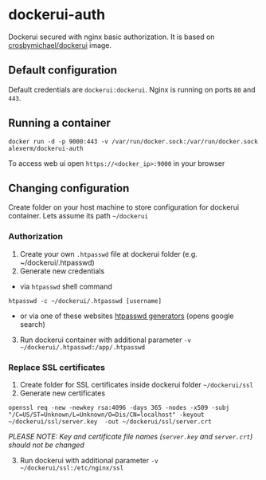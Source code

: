 dockerui-auth
=============

Dockerui secured with nginx basic authorization. It is based on [crosbymichael/dockerui](https://github.com/crosbymichael/dockerui) image.


## Default configuration
Default credentials are `dockerui:dockerui`.
Nginx is running on ports `80` and `443`.

## Running a container

```
docker run -d -p 9000:443 -v /var/run/docker.sock:/var/run/docker.sock alexerm/dockerui-auth
```

To access web ui open `https://<docker_ip>:9000` in your browser

## Changing configuration

Create folder on your host machine to store configuration for dockerui container. Lets assume its path `~/dockerui`

### Authorization

1. Create your own `.htpasswd` file at dockerui folder (e.g. ~/dockerui/.htpasswd)
2. Generate new credentials
- via `htpasswd` shell command
```
htpasswd -c ~/dockerui/.htpasswd [username]
```
- or via one of these websites [htpasswd generators](http://goo.gl/yLfKmV) (opens google search)
3. Run dockerui container with additional parameter `-v ~/dockerui/.htpasswd:/app/.htpasswd`

### Replace SSL certificates

1. Create folder for SSL certificates inside dockerui folder `~/dockerui/ssl`
2. Generate new certificates
```
openssl req -new -newkey rsa:4096 -days 365 -nodes -x509 -subj "/C=US/ST=Unknown/L=Unknown/O=Dis/CN=localhost" -keyout ~/dockerui/ssl/server.key  -out ~/dockerui/ssl/server.crt
```
*PLEASE NOTE: Key and certificate file names (`server.key` and `server.crt`) should not be changed*

3. Run dockerui with additional parameter `-v ~/dockerui/ssl:/etc/nginx/ssl`